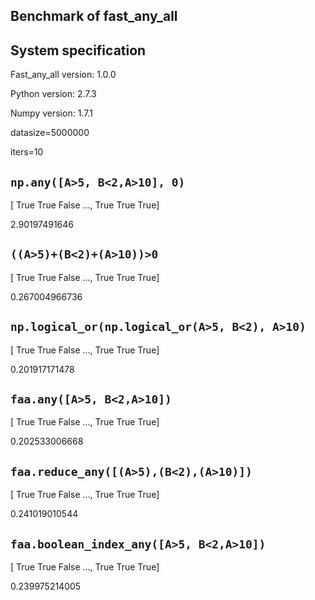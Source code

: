 Benchmark of fast_any_all
---


System specification
---


Fast_any_all version: 1.0.0

Python version: 2.7.3

Numpy version: 1.7.1

datasize=5000000

iters=10


`np.any([A>5, B<2,A>10], 0)`
---

[ True  True False ...,  True  True  True]

2.90197491646



`((A>5)+(B<2)+(A>10))>0`
---

[ True  True False ...,  True  True  True]

0.267004966736



`np.logical_or(np.logical_or(A>5, B<2), A>10)`
---

[ True  True False ...,  True  True  True]

0.201917171478



`faa.any([A>5, B<2,A>10])`
---

[ True  True False ...,  True  True  True]

0.202533006668



`faa.reduce_any([(A>5),(B<2),(A>10)])`
---

[ True  True False ...,  True  True  True]

0.241019010544



`faa.boolean_index_any([A>5, B<2,A>10])`
---

[ True  True False ...,  True  True  True]

0.239975214005


